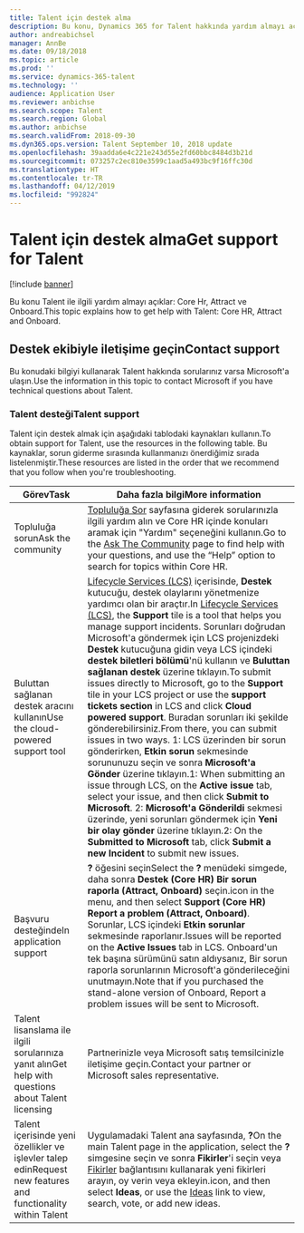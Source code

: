 ```yaml
---
title: Talent için destek alma
description: Bu konu, Dynamics 365 for Talent hakkında yardım almayı açıklar.
author: andreabichsel
manager: AnnBe
ms.date: 09/18/2018
ms.topic: article
ms.prod: ''
ms.service: dynamics-365-talent
ms.technology: ''
audience: Application User
ms.reviewer: anbichse
ms.search.scope: Talent
ms.search.region: Global
ms.author: anbichse
ms.search.validFrom: 2018-09-30
ms.dyn365.ops.version: Talent September 10, 2018 update
ms.openlocfilehash: 39aadda6e4c221e243d55e2fd60bbc8484d3b21d
ms.sourcegitcommit: 073257c2ec810e3599c1aad5a493bc9f16ffc30d
ms.translationtype: HT
ms.contentlocale: tr-TR
ms.lasthandoff: 04/12/2019
ms.locfileid: "992824"
---
```

# <a name="get-support-for-talent"></a><span data-ttu-id="08495-103">Talent için destek alma</span><span class="sxs-lookup"><span data-stu-id="08495-103">Get support for Talent</span></span>

[!include [banner](includes/banner.md)]

<span data-ttu-id="08495-104">Bu konu Talent ile ilgili yardım almayı açıklar: Core Hr, Attract ve Onboard.</span><span class="sxs-lookup"><span data-stu-id="08495-104">This topic explains how to get help with Talent: Core HR, Attract and Onboard.</span></span>

<a name="contact-support"></a><span data-ttu-id="08495-105">Destek ekibiyle iletişime geçin</span><span class="sxs-lookup"><span data-stu-id="08495-105">Contact support</span></span>
---------------

<span data-ttu-id="08495-106">Bu konudaki bilgiyi kullanarak Talent hakkında sorularınız varsa Microsoft'a ulaşın.</span><span class="sxs-lookup"><span data-stu-id="08495-106">Use the information in this topic to contact Microsoft if you have technical questions about Talent.</span></span>

### <a name="talent-support"></a><span data-ttu-id="08495-107">Talent desteği</span><span class="sxs-lookup"><span data-stu-id="08495-107">Talent support</span></span> 

<span data-ttu-id="08495-108">Talent için destek almak için aşağıdaki tablodaki kaynakları kullanın.</span><span class="sxs-lookup"><span data-stu-id="08495-108">To obtain support for Talent, use the resources in the following table.</span></span> <span data-ttu-id="08495-109">Bu kaynaklar, sorun giderme sırasında kullanmanızı önerdiğimiz sırada listelenmiştir.</span><span class="sxs-lookup"><span data-stu-id="08495-109">These resources are listed in the order that we recommend that you follow when you're troubleshooting.</span></span>

| <span data-ttu-id="08495-110">**Görev**</span><span class="sxs-lookup"><span data-stu-id="08495-110">**Task**</span></span>                                                | <span data-ttu-id="08495-111">**Daha fazla bilgi**</span><span class="sxs-lookup"><span data-stu-id="08495-111">**More information**</span></span>                                                                                                                                                                                                                                                                                                                                                                                                                                                                                                                                            |
|---------------------------------------------------------|-----------------------------------------------------------------------------------------------------------------------------------------------------------------------------------------------------------------------------------------------------------------------------------------------------------------------------------------------------------------------------------------------------------------------------------------------------------------------------------------------------------------------------------------------------------------|
| <span data-ttu-id="08495-112">Topluluğa sorun</span><span class="sxs-lookup"><span data-stu-id="08495-112">Ask the community</span></span>                                      | <span data-ttu-id="08495-113">[Topluluğa Sor](https://community.dynamics.com/365/talent) sayfasına giderek sorularınızla ilgili yardım alın ve Core HR içinde konuları aramak için "Yardım" seçeneğini kullanın.</span><span class="sxs-lookup"><span data-stu-id="08495-113">Go to the [Ask The Community](https://community.dynamics.com/365/talent) page to find help with your questions, and use the “Help” option to search for topics within Core HR.</span></span>                                                                                                                                                                                                                                                                                                                                                                                  |
| <span data-ttu-id="08495-114">Buluttan sağlanan destek aracını kullanın</span><span class="sxs-lookup"><span data-stu-id="08495-114">Use the cloud-powered support tool</span></span>                     | <span data-ttu-id="08495-115">[Lifecycle Services (LCS)](https://lcs.dynamics.com/) içerisinde, **Destek** kutucuğu, destek olaylarını yönetmenize yardımcı olan bir araçtır.</span><span class="sxs-lookup"><span data-stu-id="08495-115">In [Lifecycle Services (LCS)](https://lcs.dynamics.com/), the **Support** tile is a tool that helps you manage support incidents.</span></span> <span data-ttu-id="08495-116">Sorunları doğrudan Microsoft'a göndermek için LCS projenizdeki **Destek** kutucuğuna gidin veya LCS içindeki **destek biletleri bölümü**'nü kullanın ve **Buluttan sağlanan destek** üzerine tıklayın.</span><span class="sxs-lookup"><span data-stu-id="08495-116">To submit issues directly to Microsoft, go to the **Support** tile in your LCS project or use the **support tickets section** in LCS and click **Cloud powered support**.</span></span> <span data-ttu-id="08495-117">Buradan sorunları iki şekilde gönderebilirsiniz.</span><span class="sxs-lookup"><span data-stu-id="08495-117">From there, you can submit issues in two ways.</span></span> <span data-ttu-id="08495-118">1: LCS üzerinden bir sorun gönderirken, **Etkin sorun** sekmesinde sorununuzu seçin ve sonra **Microsoft'a Gönder** üzerine tıklayın.</span><span class="sxs-lookup"><span data-stu-id="08495-118">1: When submitting an issue through LCS, on the **Active issue** tab, select your issue, and then click **Submit to Microsoft**.</span></span> <span data-ttu-id="08495-119">2: **Microsoft'a Gönderildi** sekmesi üzerinde, yeni sorunları göndermek için **Yeni bir olay gönder** üzerine tıklayın.</span><span class="sxs-lookup"><span data-stu-id="08495-119">2: On the **Submitted to Microsoft** tab, click **Submit a new Incident** to submit new issues.</span></span>  |
| <span data-ttu-id="08495-120">Başvuru desteğinde</span><span class="sxs-lookup"><span data-stu-id="08495-120">In application support</span></span>                                 | <span data-ttu-id="08495-121">**?** öğesini seçin</span><span class="sxs-lookup"><span data-stu-id="08495-121">Select the **?**</span></span> <span data-ttu-id="08495-122">menüdeki simgede, daha sonra **Destek (Core HR) Bir sorun raporla (Attract, Onboard)** seçin.</span><span class="sxs-lookup"><span data-stu-id="08495-122">icon in the menu, and then select **Support (Core HR) Report a problem (Attract, Onboard)**.</span></span> <span data-ttu-id="08495-123">Sorunlar, LCS içindeki **Etkin sorunlar** sekmesinde raporlanır.</span><span class="sxs-lookup"><span data-stu-id="08495-123">Issues will be reported on the **Active Issues** tab in LCS.</span></span> <span data-ttu-id="08495-124">Onboard'un tek başına sürümünü satın aldıysanız, Bir sorun raporla sorunlarının Microsoft'a gönderileceğini unutmayın.</span><span class="sxs-lookup"><span data-stu-id="08495-124">Note that if you purchased the stand-alone version of Onboard, Report a problem issues will be sent to Microsoft.</span></span>  |
| <span data-ttu-id="08495-125">Talent lisanslama ile ilgili sorularınıza yanıt alın</span><span class="sxs-lookup"><span data-stu-id="08495-125">Get help with questions about Talent licensing</span></span>         | <span data-ttu-id="08495-126">Partnerinizle veya Microsoft satış temsilcinizle iletişime geçin.</span><span class="sxs-lookup"><span data-stu-id="08495-126">Contact your partner or Microsoft sales representative.</span></span>     |
| <span data-ttu-id="08495-127">Talent içerisinde yeni özellikler ve işlevler talep edin</span><span class="sxs-lookup"><span data-stu-id="08495-127">Request new features and functionality within Talent</span></span> | <span data-ttu-id="08495-128">Uygulamadaki Talent ana sayfasında, **?**</span><span class="sxs-lookup"><span data-stu-id="08495-128">On the main Talent page in the application, select the **?**</span></span> <span data-ttu-id="08495-129">simgesine seçin ve sonra **Fikirler**'i seçin veya [Fikirler](https://experience.dynamics.com/ideas/) bağlantısını kullanarak yeni fikirleri arayın, oy verin veya ekleyin.</span><span class="sxs-lookup"><span data-stu-id="08495-129">icon, and then select **Ideas**, or use the [Ideas](https://experience.dynamics.com/ideas/) link to view, search, vote, or add new ideas.</span></span>          |                                                                                                                                                                                                                                                                                           
